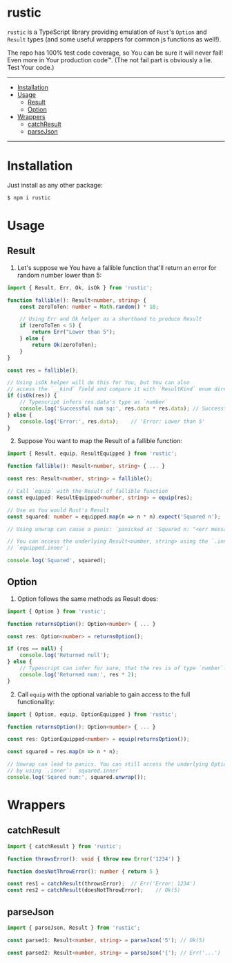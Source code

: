# rustic

`rustic` is a TypeScript library providing emulation of `Rust`'s `Option` and `Result` types (and some useful wrappers for common js functions as well!).

The repo has 100% test code coverage, so You can be sure it will never fail! Even more in Your production code™. (The not fail part is obviously a lie. Test Your code.)

---
* [Installation](#installation)
* [Usage](#usage)
	* [Result](#result)
	* [Option](#option)
* [Wrappers](#wrappers)
	* [catchResult](#catchResult)
	* [parseJson](#parsejson)
---

# Installation

Just install as any other package:
```sh
$ npm i rustic
```

# Usage

## Result

1. Let's suppose we You have a fallible function that'll return an error for random number lower than 5:

```ts
import { Result, Err, Ok, isOk } from 'rustic';

function fallible(): Result<number, string> {
	const zeroToTen: number = Math.random() * 10;

	// Using Err and Ok helper as a shorthand to produce Result
	if (zeroToTen < 5) {
		return Err("Lower than 5");
	} else {
		return Ok(zeroToTen);
	}
}

const res = fallible();

// Using isOk helper will do this for You, but You can also
// access the `__kind` field and compare it with `ResultKind` enum directly
if (isOk(res)) {
	// Typescript infers res.data's type as `number`
	console.log('Successful num sq:', res.data * res.data);	// Successful num sq: <number>
} else {
	console.log('Error:', res.data);	// 'Error: Lower than 5'
}
```

2. Suppose You want to map the Result of a fallible function:

```ts
import { Result, equip, ResultEquipped } from 'rustic';

function fallible(): Result<number, string> { ... }

const res: Result<number, string> = fallible();

// Call `equip` with the Result of fallible function
const equipped: ResultEquipped<number, string> = equip(res);

// Use as You would Rust's Result
const squared: number = equipped.map(n => n * n).expect('Squared n');

// Using unwrap can cause a panic: `panicked at 'Squared n: "<err message>"'`

// You can access the underlying Result<number, string> using the `.inner` getter:
// `equipped.inner`;

console.log('Squared', squared);
```

## Option

1. Option follows the same methods as Result does:

```ts
import { Option } from 'rustic';

function returnsOption(): Option<number> { ... }

const res: Option<number> = returnsOption();

if (res == null) {
	console.log('Returned null');
} else {
	// Typescript can infer for sure, that the res is of type `number`.
	console.log('Returned num:', res * 2);
}
```

2. Call `equip` with the optional variable to gain access to the full functionality:

```ts
import { Option, equip, OptionEquipped } from 'rustic';

function returnsOption(): Option<number> { ... }

const res: OptionEquipped<number> = equip(returnsOption());

const squared = res.map(n => n * n);

// Unwrap can lead to panics. You can still access the underlying Option<number>
// by using `.inner`: `squared.inner`
console.log('Sqared num:', squared.unwrap());
```

# Wrappers

## catchResult
```ts
import { catchResult } from 'rustic';

function throwsError(): void { throw new Error('1234') }

function doesNotThrowError(): number { return 5 }

const res1 = catchResult(throwsError);	// Err('Error: 1234')
const res2 = catchResult(doesNotThrowError);	// Ok(5)
```

## parseJson
```ts
import { parseJson, Result } from 'rustic';

const parsed1: Result<number, string> = parseJson('5');	// Ok(5)

const parsed2: Result<number, string> = parseJson('{');	// Err('...')
```
